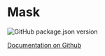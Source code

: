 # Mask

![GitHub package.json version](https://img.shields.io/github/package-json/v/mwsolutions/mask)

[Documentation on Github](https://github.com/MWSolutions/mask/tree/main/doc/MaskString.md)
